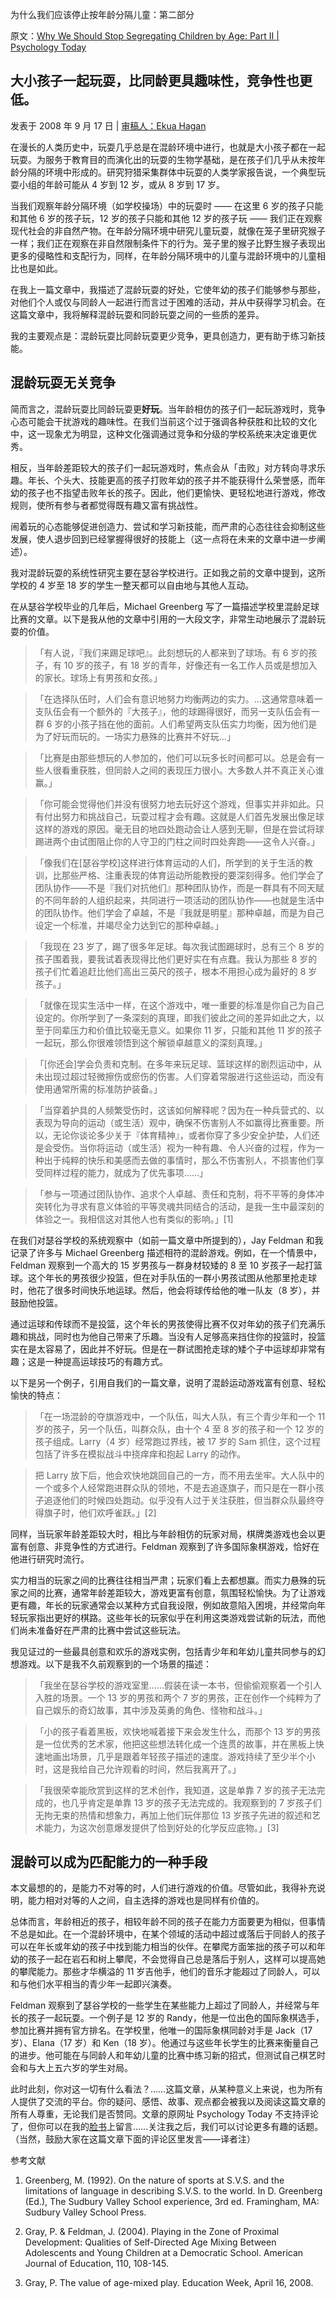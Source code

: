 为什么我们应该停止按年龄分隔儿童：第二部分

原文：[Why We Should Stop Segregating Children by Age: Part II | Psychology Today](https://www.psychologytoday.com/us/blog/freedom-learn/200809/why-we-should-stop-segregating-children-age-part-ii)

## 大小孩子一起玩耍，比同龄更具趣味性，竞争性也更低。

发表于 2008 年 9 月 17 日 | [审稿人：Ekua Hagan](https://www.psychologytoday.com/us/docs/editorial-process)

在漫长的人类历史中，玩耍几乎总是在混龄环境中进行，也就是大小孩子都在一起玩耍。为服务于教育目的而演化出的玩耍的生物学基础，是在孩子们几乎从未按年龄分隔的环境中形成的。研究狩猎采集群体中玩耍的人类学家报告说，一个典型玩耍小组的年龄可能从 4 岁到 12 岁，或从 8 岁到 17 岁。

当我们观察年龄分隔环境（如学校操场）中的玩耍时 —— 在这里 6 岁的孩子只能和其他 6 岁的孩子玩，12 岁的孩子只能和其他 12 岁的孩子玩 —— 我们正在观察现代社会的非自然产物。在年龄分隔环境中研究儿童玩耍，就像在笼子里研究猴子一样；我们正在观察在非自然限制条件下的行为。笼子里的猴子比野生猴子表现出更多的侵略性和支配行为，同样，在年龄分隔环境中的儿童与混龄环境中的儿童相比也是如此。

在我上一篇文章中，我描述了混龄玩耍的好处，它使年幼的孩子们能够参与那些，对他们个人或仅与同龄人一起进行而言过于困难的活动，并从中获得学习机会。在这篇文章中，我将解释混龄玩耍和同龄玩耍之间的一些质的差异。

我的主要观点是：混龄玩耍比同龄玩耍更少竞争，更具创造力，更有助于练习新技能。

## 混龄玩耍无关竞争

简而言之，混龄玩耍比同龄玩耍更**好玩**。当年龄相仿的孩子们一起玩游戏时，竞争心态可能会干扰游戏的趣味性。在我们当前这个过于强调各种获胜和比较的文化中，这一现象尤为明显，这种文化强调通过竞争和分级的学校系统来决定谁更优秀。

相反，当年龄差距较大的孩子们一起玩游戏时，焦点会从「击败」对方转向寻求乐趣。年长、个头大、技能更高的孩子打败年幼的孩子并不能获得什么荣誉感，而年幼的孩子也不指望击败年长的孩子。因此，他们更愉快、更轻松地进行游戏，修改规则，使所有参与者都觉得既有趣又富有挑战性。

闹着玩的心态能够促进创造力、尝试和学习新技能，而严肃的心态往往会抑制这些发展，使人退步回到已经掌握得很好的技能上（这一点将在未来的文章中进一步阐述）。

我对混龄玩耍的系统性研究主要在瑟谷学校进行。正如我之前的文章中提到，这所学校的 4 岁至 18 岁的学生一整天都可以自由地与其他人互动。

在从瑟谷学校毕业的几年后，Michael Greenberg 写了一篇描述学校里混龄足球比赛的文章。以下是我从他的文章中引用的一大段文字，非常生动地展示了混龄玩耍的价值。

> 「有人说，『我们来踢足球吧』。此刻想玩的人都来到了球场。有 6 岁的孩子，有 10 岁的孩子，有 18 岁的青年，好像还有一名工作人员或是想加入的家长。球场上有男孩和女孩。」

>

> 「在选择队伍时，人们会有意识地努力均衡两边的实力。...这通常意味着一支队伍会有一个额外的『大孩子』，他的球踢得很好，而另一支队伍会有一群 6 岁的小孩子挡在他的面前。人们希望两支队伍实力均衡，因为他们是为了好玩而玩的。一场实力悬殊的比赛并不好玩...」

>

> 「比赛是由那些想玩的人参加的，他们可以玩多长时间都可以。总是会有一些人很看重获胜，但同龄人之间的表现压力很小。大多数人并不真正关心谁赢。」

>

> 「你可能会觉得他们并没有很努力地去玩好这个游戏，但事实并非如此。只有付出努力和挑战自己，玩耍过程才会有趣。这就是人们首先发展出像足球这样的游戏的原因。毫无目的地四处跑动会让人感到无聊，但是在尝试将球踢进两个由试图阻止你的人守卫的门柱之间时四处奔跑——这令人兴奋。」

>

> 「像我们在[瑟谷学校]这样进行体育运动的人们，所学到的关于生活的教训，比那些严格、注重表现的体育运动所能教授的要深刻得多。他们学会了团队协作——不是『我们对抗他们』那种团队协作，而是一群具有不同天赋的不同年龄的人组织起来，共同进行一项活动的团队协作——也就是生活中的团队协作。他们学会了卓越，不是『我就是明星』那种卓越，而是为自己设定一个标准，并竭尽全力达到它的那种卓越。」

>

> 「我现在 23 岁了，踢了很多年足球。每次我试图踢球时，总有三个 8 岁的孩子围着我，要我试着表现得比他们更好实在有点蠢。我认为那些 8 岁的孩子们忙着追赶比他们高出三英尺的孩子，根本不用担心成为最好的 8 岁孩子。」

>

> 「就像在现实生活中一样，在这个游戏中，唯一重要的标准是你自己为自己设定的。你所学到了一条深刻的真理，即我们彼此之间的差异如此之大，以至于同辈压力和价值比较毫无意义。如果你 11 岁，只能和其他 11 岁的孩子一起玩，那么你很难领悟到这个解锁卓越意义的深刻真理。」

>

> 「[你还会]学会负责和克制。在多年来玩足球、篮球这样的剧烈运动中，从未出现过超过轻微擦伤或瘀伤的伤害。人们穿着常服进行这些运动，而没有使用通常所需的标准防护装备。」

>

> 「当穿着护具的人频繁受伤时，这该如何解释呢？因为在一种兵营式的、以表现为导向的运动（或生活）观中，确保不伤害别人不如赢得比赛重要。所以，无论你谈论多少关于『体育精神』，或者你穿了多少安全护垫，人们还是会受伤。当你将运动（或生活）视为一种有趣、令人兴奋的过程，作为一种出于纯粹的快乐和美感而去做的事情时，那么不伤害别人，不损害他们享受同样过程的能力，就成为了优先事项……」

>

> 「参与一项通过团队协作、追求个人卓越、责任和克制，将不平等的身体冲突转化为寻求有意义体验的平等灵魂共同结合的活动，是我一生中最深刻的体验之一。我相信这对其他人也有类似的影响。」[1]

在我们对瑟谷学校的系统观察中（如前一篇文章中所提到的），Jay Feldman 和我记录了许多与 Michael Greenberg 描述相符的混龄游戏。例如，在一个情景中，Feldman 观察到一个高大的 15 岁男孩与一群身材较矮的 8 至 10 岁孩子一起打篮球。这个年长的男孩很少投篮，但在对手队伍的一群小男孩试图从他那里抢走球时，他花了很多时间快乐地运球。然后，他会将球传给他的唯一队友（8 岁），并鼓励他投篮。

通过运球和传球而不是投篮，这个年长的男孩使得比赛不仅对年幼的孩子们充满乐趣和挑战，同时也为他自己带来了乐趣。当没有人足够高来挡住你的投篮时，投篮实在是太容易了，因此并不好玩。但是在一群试图抢走球的矮个子中运球却非常有趣；这是一种提高运球技巧的有趣方式。

以下是另一个例子，引用自我们的一篇文章，说明了混龄运动游戏富有创意、轻松愉快的特点：

> 「在一场混龄的夺旗游戏中，一个队伍，叫大人队，有三个青少年和一个 11 岁的孩子，另一个队伍，叫群众队，由十个 4 至 8 岁的孩子和一个 12 岁的孩子组成。Larry（4 岁）经常跑过界线，被 17 岁的 Sam 抓住，这个过程包括了许多在模拟战斗中挠痒痒和抱起 Larry 的动作。

>

> 把 Larry 放下后，他会欢快地跳回自己的一方，而不用去坐牢。大人队中的一个或多个人经常跑进群众队的领地，不是去追逐旗子，而只是在一群小孩子追逐他们的时候四处跑动。似乎没有人过于关注获胜，但当群众队最终夺得旗子时，他们欢呼雀跃。」[2]

同样，当玩家年龄差距较大时，相比与年龄相仿的玩家对局，棋牌类游戏也会以更富有创意、非竞争性的方式进行。Feldman 观察到了许多国际象棋游戏，恰好在他进行研究时流行。

实力相当的玩家之间的比赛往往相当严肃；玩家们看上去都想赢。而实力悬殊的玩家之间的比赛，通常年龄差距较大，游戏更富有创意，氛围轻松愉快。为了让游戏更有趣，年长的玩家通常会以某种方式自我设限，例如故意陷入困境，并经常向年轻玩家指出更好的棋路。这些年长的玩家似乎在利用这类游戏尝试新的玩法，而他们尚未准备好在严肃的比赛中尝试这些玩法。

我见证过的一些最具创意和欢乐的游戏实例，包括青少年和年幼儿童共同参与的幻想游戏。以下是我不久前观察到的一个场景的描述：

> 「我坐在瑟谷学校的游戏室里……假装在读一本书，但偷偷观察着一个引人入胜的场景。一个 13 岁的男孩和两个 7 岁的男孩，正在创作一个纯粹为了自己娱乐的奇幻故事，其中涉及英勇的角色、怪物和战斗。」

>

> 「小的孩子看着黑板，欢快地喊着接下来会发生什么，而那个 13 岁的男孩是一位优秀的艺术家，他把这些想法转化成一个连贯的故事，并在黑板上快速地画出场景，几乎是跟着年轻孩子描述的速度。游戏持续了至少半个小时，这是我给自己允许观看的时间，然后我离开了。」

>

> 「我很荣幸能欣赏到这样的艺术创作，我知道，这是单靠 7 岁的孩子无法完成的，也几乎肯定是单靠 13 岁的孩子无法完成的。我观察到的 7 岁孩子们无拘无束的热情和想象力，再加上他们玩伴那位 13 岁孩子先进的叙述和艺术能力，为这次创意爆发提供了恰到好处的化学反应底物。」[3]

## 混龄可以成为匹配能力的一种手段

本文最想的的，是能力不对等的时，人们进行游戏的价值。尽管如此，我得补充说明，能力相对对等的人之间，自主选择的游戏也是同样有价值的。

总体而言，年龄相近的孩子，相较年龄不同的孩子在能力方面要更为相似，但事情不总是如此。在一个混龄环境中，在某个领域的活动中超过或落后于同龄人的孩子可以在年长或年幼的孩子中找到能力相当的伙伴。在攀爬方面笨拙的孩子可以和年幼的孩子一起在岩石和树上攀爬，不会觉得自己总是落后于别人，这样可以提高她的攀爬能力。那些才华横溢的 11 岁吉他手，他们的音乐才能超过了同龄人，可以和与他们水平相当的青少年一起即兴演奏。

Feldman 观察到了瑟谷学校的一些学生在某些能力上超过了同龄人，并经常与年长的孩子一起玩耍。一个例子是 12 岁的 Randy，他是一位出色的国际象棋选手，参加比赛并拥有官方排名。在学校里，他唯一的国际象棋同龄对手是 Jack（17 岁）、Elana（17 岁）和 Ken（18 岁）。他通过与这些年长学生的比赛来衡量自己的进步。他可能在与同龄人和年幼儿童的比赛中练习新的招式，但测试自己棋艺时会和与大上五六岁的学生对局。

此时此刻，你对这一切有什么看法？……这篇文章，从某种意义上来说，也为所有人提供了交流的平台。你的疑问、感悟、故事、观点都会被我以及阅读这篇文章的所有人尊重，无论我们是否赞同。文章的原网址 Psychology Today 不支持评论了，但你可以在我的[脸书](https://www.facebook.com/peter.gray.3572)上留言……关注我之后，我们可以讨论更多有趣的话题。（当然，鼓励大家在这篇文章下面的评论区里发言——译者注）

参考文献

1. Greenberg, M. (1992). On the nature of sports at S.V.S. and the limitations of language in describing S.V.S. to the world. In D. Greenberg (Ed.), The Sudbury Valley School experience, 3rd ed. Framingham, MA: Sudbury Valley School Press.

2. Gray, P. & Feldman, J. (2004). Playing in the Zone of Proximal Development: Qualities of Self-Directed Age Mixing Between Adolescents and Young Children at a Democratic School. American Journal of Education, 110, 108-145.

3. Gray, P. The value of age-mixed play. Education Week, April 16, 2008.